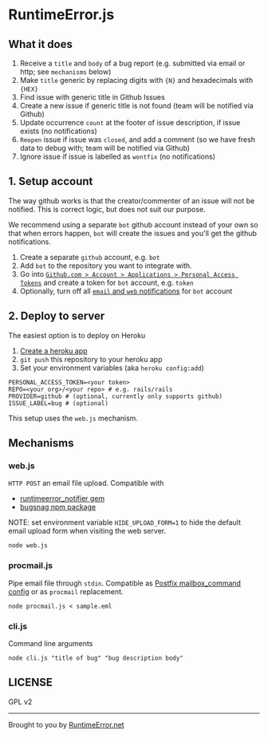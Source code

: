 # RuntimeError.js

## What it does

1. Receive a `title` and `body` of a bug report (e.g. submitted via email or http; see `mechanisms` below)
2. Make `title` generic by replacing digits with `{N}` and hexadecimals with `{HEX}`
3. Find issue with generic title in Github Issues
4. Create a new issue if generic title is not found (team will be notified via Github)
5. Update occurrence `count` at the footer of issue description, if issue exists (no notifications)
6. `Reopen` issue if issue was `closed`, and add a comment (so we have fresh data to debug with; team will be notified via Github)
7. Ignore issue if issue is labelled as `wontfix` (no notifications)

## 1. Setup account

The way github works is that the creator/commenter of an issue will not be notified. This is correct logic, but does not suit our purpose.

We recommend using a separate `bot` github account instead of your own so that when errors happen, `bot` will create the issues and you'll get the github notifications. 

1. Create a separate `github` account, e.g. `bot`
2. Add `bot` to the repository you want to integrate with.
3. Go into [`Github.com > Account > Applications > Personal Access Tokens`](https://github.com/settings/tokens/new) and create a token for `bot` account, e.g. `token`
4. Optionally, turn off all [`email` and `web` notifications](https://github.com/settings/notifications) for `bot` account

## 2. Deploy to server

The easiest option is to deploy on Heroku

1. [Create a heroku app](https://dashboard.heroku.com/apps)
2. `git push` this repository to your heroku app
3. Set your environment variables (aka `heroku config:add`)

```
PERSONAL_ACCESS_TOKEN=<your token>
REPO=<your org>/<your repo> # e.g. rails/rails
PROVIDER=github # (optional, currently only supports github)
ISSUE_LABEL=bug # (optional)
```

This setup uses the `web.js` mechanism.

## Mechanisms

### web.js

`HTTP POST` an email file upload. Compatible with

* [runtimeerror_notifier gem](http://rubygems.org/gems/runtimeerror_notifier)
* [bugsnag npm package](https://github.com/bugsnag/bugsnag-node)

NOTE: set environment variable `HIDE_UPLOAD_FORM=1` to hide the default email upload form when visiting the web server.

```
node web.js
```

### procmail.js

Pipe email file through `stdin`. Compatible as [Postfix mailbox_command config](http://www.postfix.org/postconf.5.html#mailbox_command) or as `procmail` replacement.

```
node procmail.js < sample.eml
```

### cli.js

Command line arguments

```
node cli.js "title of bug" "bug description body"
```

## LICENSE

GPL v2

---
Brought to you by [RuntimeError.net](http://runtimeerror.net)